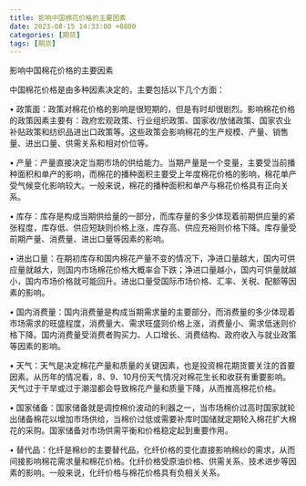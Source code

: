 ```yaml
---
title: 影响中国棉花价格的主要因素
date: 2023-08-15 14:33:00 +0800
categories: [期货]
tags: [期货]
---
```



影响中国棉花价格的主要因素

中国棉花价格是由多种因素决定的，主要包括以下几个方面：

•  政策面：政策对棉花价格的影响是很短期的，但是有时却很剧烈。影响棉花价格的政策因素主要有：政府宏观政策、行业组织政策、国家收/放储政策、国家农业补贴政策和纺织品进出口政策等。这些政策会影响棉花的生产规模、产量、销售量、进出口量、供需关系和相对价位等。

•  产量：产量直接决定当期市场的供给能力。当期产量是一个变量，主要受当前播种面积和单产的影响，而棉花的播种面积主要受上年度棉花价格的影响，棉花单产受气候变化影响较大。一般来说，棉花的播种面积和单产与棉花价格具有正向关系。

•  库存：库存是构成当期供给量的一部分，而库存量的多少体现着前期供应量的紧张程度，库存低、供应短缺则价格上涨，库存高、供应充裕则价格下降。库存量受前期产量、消费量、进出口量等因素的影响。

•  进出口量：在期初库存和国内棉花产量不变的情况下，净进口量越大，国内可供应量就越大，则国内市场棉花价格大概率会下跌；净进口量越小，国内可供量就越小，国内市场价格就可能回升。进出口量受国际市场价格、汇率、关税、配额等因素的影响。

•  国内消费量：国内消费量是构成当期需求量的主要部分，而消费量的多少体现着市场需求的旺盛程度，消费量大、需求旺盛则价格上涨，消费量小、需求低迷则价格下降。国内消费量受消费者购买力、人口增长、消费结构、政府收入与就业政策等因素的影响。

•  天气：天气是决定棉花产量和质量的关键因素，也是投资棉花期货要关注的首要因素。从历年的情况看，8、9、10月份天气情况对棉花生长和收获有重要影响。天气过于干旱或过于潮湿都会导致棉花产量和质量下降，从而推高棉花价格。

•  国家储备：国家储备就是调控棉价波动的利器之一，当市场棉价过高时国家就轮出储备棉花以增加市场供给，当棉价过低或需要补库时国储就定期轮入棉花扩大棉花的采购。国家储备对市场供需平衡和价格稳定起到重要作用。

•  替代品：化纤是棉纱的主要替代品，化纤价格的变化直接影响棉纱的需求，从而间接影响棉花需求量和棉花价格。化纤价格受原油价格、供需关系、技术进步等因素的影响。一般来说，化纤价格与棉花价格具有负相关关系。